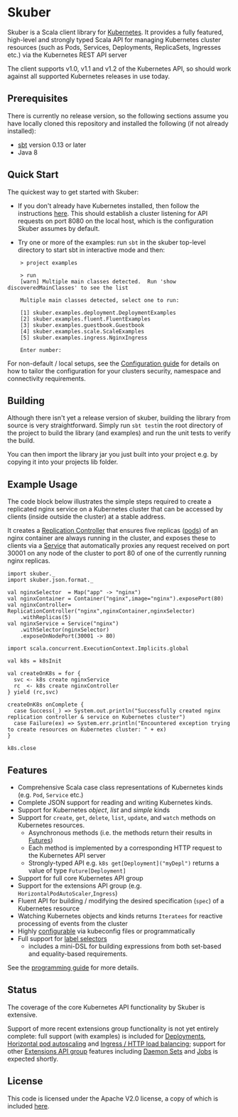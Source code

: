 # Skuber

Skuber is a Scala client library for [Kubernetes](http://kubernetes.io). It provides a fully featured, high-level and strongly typed Scala API for managing Kubernetes cluster resources (such as Pods, Services, Deployments, ReplicaSets, Ingresses  etc.) via the Kubernetes REST API server

The client supports v1.0, v1.1 and v1.2 of the Kubernetes API, so should work against all supported Kubernetes releases in use today.

## Prerequisites


There is currently no release version, so the following sections assume you have locally cloned this repository and installed the following (if not already installed):

  - [sbt](http://www.scala-sbt.org/) version 0.13 or later
  - Java 8

## Quick Start


The quickest way to get started with Skuber:

- If you don't already have Kubernetes installed, then follow the instructions [here](http://kubernetes.io/docs/getting-started-guides/docker/). This should establish a cluster listening for API requests on port 8080 on the local host, which is the configuration Skuber assumes by default.

- Try one or more of the examples: run `sbt` in the skuber top-level directory to start sbt in interactive mode and then:

```
    > project examples

    > run
    [warn] Multiple main classes detected.  Run 'show discoveredMainClasses' to see the list

    Multiple main classes detected, select one to run:

    [1] skuber.examples.deployment.DeploymentExamples
    [2] skuber.examples.fluent.FluentExamples
    [3] skuber.examples.guestbook.Guestbook
    [4] skuber.examples.scale.ScaleExamples
    [5] skuber.examples.ingress.NginxIngress

    Enter number: 
```

For non-default / local setups, see the [Configuration guide](docs/Configuration.md) for details on how to tailor the configuration for your clusters security, namespace and connectivity requirements.

## Building

Although there isn't yet a release version of skuber, building the library from source is very straightforward. Simply run `sbt test`in the root directory of the project to build the library (and examples) and run the unit tests to verify the build.

You can then import the library jar you just built into your project e.g. by copying it into your projects lib folder.

## Example Usage

The code block below illustrates the simple steps required to create a replicated nginx service on a Kubernetes cluster that can be accessed by clients (inside outside the cluster) at a stable address.

It creates a [Replication Controller](http://kubernetes.io/docs/user-guide/replication-controller/) that ensures five replicas ([pods](http://kubernetes.io/docs/user-guide/pods/)) of an nginx container are always running in the cluster, and exposes these to clients via a [Service](http://kubernetes.io/docs/user-guide/services/) that automatically proxies any request received on port 30001 on any node of the cluster to port 80 of one of the currently running nginx replicas.

    import skuber._
    import skuber.json.format._

    val nginxSelector  = Map("app" -> "nginx")
    val nginxContainer = Container("nginx",image="nginx").exposePort(80)
    val nginxController= ReplicationController("nginx",nginxContainer,nginxSelector)
    	.withReplicas(5)
    val nginxService = Service("nginx")
    	.withSelector(nginxSelector)
    	.exposeOnNodePort(30001 -> 80) 

    import scala.concurrent.ExecutionContext.Implicits.global

    val k8s = k8sInit

    val createOnK8s = for {
      svc <- k8s create nginxService
      rc  <- k8s create nginxController
    } yield (rc,svc)

    createOnK8s onComplete {
      case Success(_) => System.out.println("Successfully created nginx replication controller & service on Kubernetes cluster")
      case Failure(ex) => System.err.println("Encountered exception trying to create resources on Kubernetes cluster: " + ex)
    }

    k8s.close

## Features

- Comprehensive Scala case class representations of Kubernetes kinds (e.g. `Pod`, `Service` etc.)
- Complete JSON support for reading and writing Kubernetes kinds.
- Support for Kubernetes *object*, *list* and *simple* kinds
- Support for `create`, `get`, `delete`, `list`, `update`, and `watch` methods on Kubernetes resources.
  - Asynchronous methods (i.e. the methods return their results in [Futures](http://docs.scala-lang.org/overviews/core/futures.html))
  - Each method is implemented by a corresponding HTTP request to the Kubernetes API server
  - Strongly-typed API e.g. `k8s get[Deployment]("myDepl")` returns a value of type `Future[Deployment]`
- Support for full core Kubernetes API group 
- Support for the extensions API group (e.g. `HorizontalPodAutoScaler`,`Ingress`) 
- Fluent API for building / modifying the desired specification (`spec`) of a Kubernetes resource
- Watching Kubernetes objects and kinds returns `Iteratees` for reactive processing of events from the cluster
- Highly [configurable](docs/Configuration.md) via kubeconfig files or programmatically
- Full support for [label selectors](http://kubernetes.io/docs/user-guide/labels)
	- includes a mini-DSL for building expressions from both set-based and equality-based requirements.

See the [programming guide](docs/GUIDE.md) for more details.

## Status

The coverage of the core Kubernetes API functionality by Skuber is extensive.

Support of more recent extensions group functionality is not yet entirely complete:  full support (with examples) is included for [Deployments](http://kubernetes.io/docs/user-guide/deployments/), [Horizontal pod autoscaling](http://kubernetes.io/docs/user-guide/horizontal-pod-autoscaling/) and [Ingress / HTTP load balancing](http://kubernetes.io/docs/user-guide/ingress/); support for other [Extensions API group](http://kubernetes.io/docs/api/#api-groups) features including [Daemon Sets](http://kubernetes.io/docs/admin/daemons/) and [Jobs](http://kubernetes.io/docs/user-guide/jobs/) is expected shortly.


## License

This code is licensed under the Apache V2.0 license, a copy of which is included [here](LICENSE.txt).
